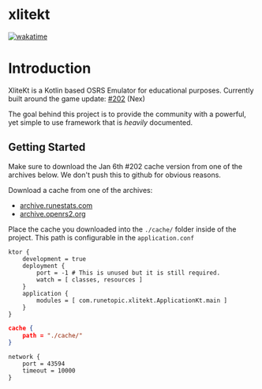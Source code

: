 # xlitekt

[![wakatime](https://wakatime.com/badge/user/00b793fe-9bcc-4e7a-88c2-7c1879c548ce/project/392eeeea-4500-4c18-904b-2c0d662dfb81.svg)](https://wakatime.com/badge/user/00b793fe-9bcc-4e7a-88c2-7c1879c548ce/project/392eeeea-4500-4c18-904b-2c0d662dfb81)

# Introduction
XliteKt is a Kotlin based OSRS Emulator for educational purposes. Currently built around the game update: [#202](https://oldschool.runescape.wiki/w/5_January) (Nex)

The goal behind this project is to provide the community with a powerful, yet simple to use framework that is _heavily_ documented.
## Getting Started
Make sure to download the Jan 6th #202 cache version from one of the archives below. We don't push this to github for obvious reasons.

Download a cache from one of the archives:
- [archive.runestats.com](https://archive.runestats.com/osrs/)
- [archive.openrs2.org](https://archive.openrs2.org/)

Place the cache you downloaded into the ``./cache/`` folder inside of the project. This path is configurable in the ``application.conf``
```
ktor {
    development = true
    deployment {
        port = -1 # This is unused but it is still required.
        watch = [ classes, resources ]
    }
    application {
        modules = [ com.runetopic.xlitekt.ApplicationKt.main ]
    }
}
```

```json
cache {
    path = "./cache/"
}
```

```
network {
    port = 43594
    timeout = 10000
}
```
